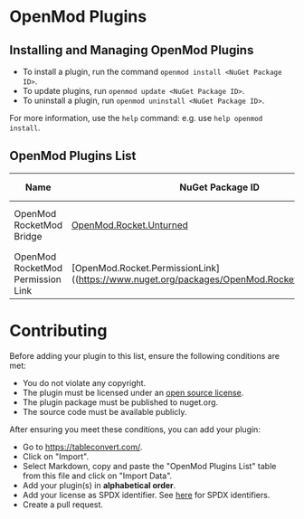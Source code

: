 # OpenMod Plugins

## Installing and Managing OpenMod Plugins
- To install a plugin, run the command `openmod install <NuGet Package ID>`.  
- To update plugins, run `openmod update <NuGet Package ID>`. 
- To uninstall a plugin, run `openmod uninstall <NuGet Package ID>`.

For more information, use the `help` command: e.g. use `help openmod install`.

## OpenMod Plugins List
| Name                              | NuGet Package ID                | Author  | Platform | Description                       | License    | Source Code                                                                                                                                                                                |
|-----------------------------------|---------------------------------|---------|----------|-----------------------------------|------------|--------------------------------------------------------------------------------------------------------------------------------------------------------------------------------------------|
| OpenMod RocketMod Bridge          | [OpenMod.Rocket.Unturned](https://www.nuget.org/packages/OpenMod.Rocket.Unturned)       | OpenMod | unturned | Legacy RM4 support for OpenMod    | MIT        | [GitHub](https://github.com/openmod/OpenMod/tree/master/unturned/rocketmod)                                               |
| OpenMod RocketMod Permission Link | [OpenMod.Rocket.PermissionLink]((https://www.nuget.org/packages/OpenMod.Rocket.PermissionLink) | OpenMod | unturned | Makes RM4 use OpenMod Permissions | EUPL\-1\.2 | [GitHub](https://github.com/openmod/OpenMod/tree/master/unturned/rocketmod/Rocket.PermissionLink) |

# Contributing

Before adding your plugin to this list, ensure the following conditions are met:
* You do not violate any copyright.
* The plugin must be licensed under an [open source license](https://opensource.org/licenses).
* The plugin package must be published to nuget.org.
* The source code must be available publicly.

After ensuring you meet these conditions, you can add your plugin:
- Go to https://tableconvert.com/.
- Click on "Import".
- Select Markdown, copy and paste the "OpenMod Plugins List" table from this file and click on "Import Data".
- Add your plugin(s) in **alphabetical order**.
- Add your license as SPDX identifier. See [here](https://spdx.org/licenses/) for SPDX identifiers.
- Create a pull request.
